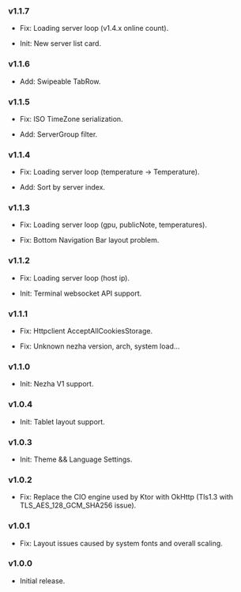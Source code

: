 
### v1.1.7

- Fix: Loading server loop (v1.4.x online count).

- Init: New server list card.

### v1.1.6

- Add: Swipeable TabRow.

### v1.1.5

- Fix: ISO TimeZone serialization.

- Add: ServerGroup filter.

### v1.1.4

- Fix: Loading server loop (temperature -> Temperature).

- Add: Sort by server index.

### v1.1.3

- Fix: Loading server loop (gpu, publicNote, temperatures).

- Fix: Bottom Navigation Bar layout problem.

### v1.1.2

- Fix: Loading server loop (host ip).

- Init: Terminal websocket API support.

### v1.1.1

- Fix: Httpclient AcceptAllCookiesStorage.

- Fix: Unknown nezha version, arch, system load...

### v1.1.0

- Init: Nezha V1 support.

### v1.0.4

- Init: Tablet layout support.

### v1.0.3

- Init: Theme && Language Settings.

### v1.0.2

- Fix: Replace the CIO engine used by Ktor with OkHttp (Tls1.3 with TLS_AES_128_GCM_SHA256 issue).

### v1.0.1

- Fix: Layout issues caused by system fonts and overall scaling.

### v1.0.0

- Initial release.

